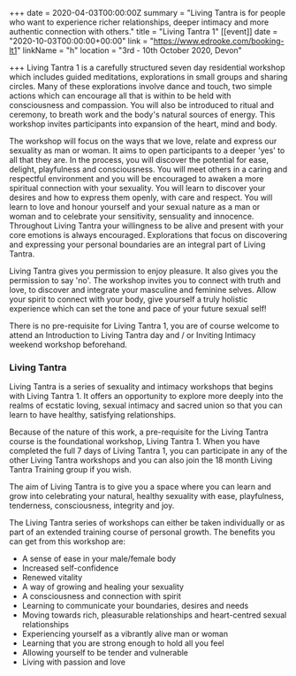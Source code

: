 +++
date = 2020-04-03T00:00:00Z
summary = "Living Tantra is for people who want to experience richer relationships, deeper intimacy and more authentic connection with others."
title = "Living Tantra 1"
[[event]]
date = "2020-10-03T00:00:00+00:00"
link = "https://www.edrooke.com/booking-lt1"
linkName = "h"
location = "3rd - 10th October 2020, Devon"

+++
Living Tantra 1 is a carefully structured seven day residential workshop which includes guided meditations, explorations in small groups and sharing circles. Many of these explorations involve dance and touch, two simple actions which can encourage all that is within to be held with consciousness and compassion. You will also be introduced to ritual and ceremony, to breath work and the body's natural sources of energy. This workshop invites participants into expansion of the heart, mind and body. 

The workshop will focus on the ways that we love, relate and express our sexuality as man or woman. It aims to open participants to a deeper 'yes' to all that they are. In the process, you will discover the potential for ease, delight, playfulness and consciousness. You will meet others in a caring and respectful environment and you will be encouraged to awaken a more spiritual connection with your sexuality. You will learn to discover your desires and how to express them openly, with care and respect. You will learn to love and honour yourself and your sexual nature as a man or woman and to celebrate your sensitivity, sensuality and innocence. Throughout Living Tantra your willingness to be alive and present with your core emotions is always encouraged. Explorations that focus on discovering and expressing your personal boundaries are an integral part of Living Tantra.

Living Tantra gives you permission to enjoy pleasure. It also gives you the permission to say 'no'. The workshop invites you to connect with truth and love, to discover and integrate your masculine and feminine selves.  Allow your spirit to connect with your body, give yourself a truly holistic experience which can set the tone and pace of your future sexual self!

There is no pre-requisite for Living Tantra 1, you are of course welcome to attend an Introduction to Living Tantra day and / or Inviting Intimacy weekend workshop beforehand.

### Living Tantra

Living Tantra is a series of sexuality and intimacy workshops that begins with Living Tantra 1. It offers an opportunity to explore more deeply into the realms of ecstatic loving, sexual intimacy and sacred union so that you can learn to have healthy, satisfying relationships.

Because of the nature of this work, a pre-requisite for the Living Tantra course is the foundational workshop, Living Tantra 1. When you have completed the full 7 days of Living Tantra 1, you can participate in any of the other Living Tantra workshops and you can also join the 18 month Living Tantra Training group if you wish.

The aim of Living Tantra is to give you a space where you can learn and grow into celebrating your natural, healthy sexuality with ease, playfulness, tenderness, consciousness, integrity and joy.

The Living Tantra series of workshops can either be taken individually or as part of an extended training course of personal growth. The benefits you can get from this workshop are:

* A sense of ease in your male/female body
* Increased self-confidence
* Renewed vitality
* A way of growing and healing your sexuality
* A consciousness and connection with spirit
* Learning to communicate your boundaries, desires and needs
* Moving towards rich, pleasurable relationships and heart-centred sexual relationships
* Experiencing yourself as a vibrantly alive man or woman
* Learning that you are strong enough to hold all you feel
* Allowing yourself to be tender and vulnerable
* Living with passion and love